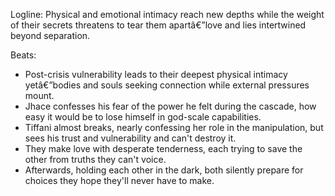 ﻿---
series: 1
novella: 3
file: S1N3_CH04
type: chapter
pov: Dual close
setting: Guild quarters - intimacy and secrets
word_target_min: 1201
word_target_max: 2299
status: outline
---
Logline: Physical and emotional intimacy reach new depths while the weight of their secrets threatens to tear them apartâ€”love and lies intertwined beyond separation.

Beats:
- Post-crisis vulnerability leads to their deepest physical intimacy yetâ€”bodies and souls seeking connection while external pressures mount.
- Jhace confesses his fear of the power he felt during the cascade, how easy it would be to lose himself in god-scale capabilities.
- Tiffani almost breaks, nearly confessing her role in the manipulation, but sees his trust and vulnerability and can't destroy it.
- They make love with desperate tenderness, each trying to save the other from truths they can't voice.
- Afterwards, holding each other in the dark, both silently prepare for choices they hope they'll never have to make.